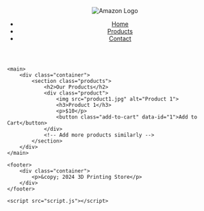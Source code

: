 <!DOCTYPE html>
<html lang="en">
<head>
    <meta charset="UTF-8">
    <meta name="viewport" content="width=device-width, initial-scale=1.0">
    <title>3D Printing Store</title>
    <link rel="stylesheet" href="styles.css">
</head>
<body>
    <header>
        <div class="container">
            <img src="amazon_logo.png" alt="Amazon Logo">
            <nav>
                <ul>
                    <li><a href="#">Home</a></li>
                    <li><a href="#">Products</a></li>
                    <li><a href="#">Contact</a></li>
                </ul>
            </nav>
        </div>
    </header>
    
    <main>
        <div class="container">
            <section class="products">
                <h2>Our Products</h2>
                <div class="product">
                    <img src="product1.jpg" alt="Product 1">
                    <h3>Product 1</h3>
                    <p>$10</p>
                    <button class="add-to-cart" data-id="1">Add to Cart</button>
                </div>
                <!-- Add more products similarly -->
            </section>
        </div>
    </main>

    <footer>
        <div class="container">
            <p>&copy; 2024 3D Printing Store</p>
        </div>
    </footer>

    <script src="script.js"></script>
</body>
</html>
